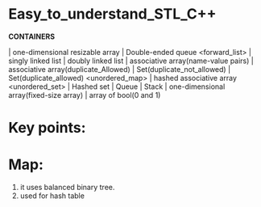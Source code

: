# Easy_to_understand_STL_C++

**CONTAINERS**

 <vector> | one-dimensional resizable array
 <deque>  | Double-ended queue
 <forward_list> | singly linked list
 <list>  | doubly linked list
 <map>  | associative array(name-value pairs)
 <multimap> | associative array(duplicate_Allowed)
 <set> | Set(duplicate_not_allowed)
 <multiset> | Set(duplicate_allowed)
 <unordered_map> | hashed associative array
 <unordered_set> | Hashed set
 <queue> | Queue
 <stack> | Stack
 <array> | one-dimensional array(fixed-size array)
 <bitset> | array of bool(0 and 1)
 


# Key points:
  
# Map:
  1. it uses balanced binary tree.
  2. used for hash table
 
               
